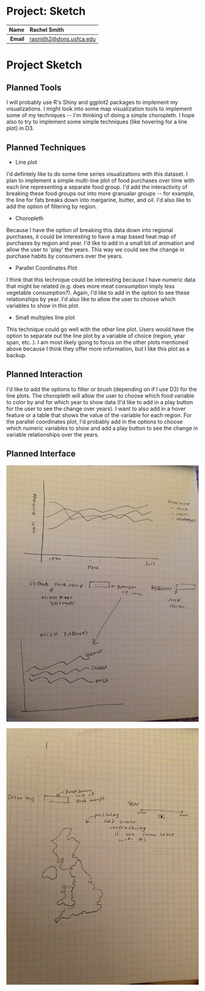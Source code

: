 Project: Sketch
==============================

| **Name**  | Rachel Smith  |
|----------:|:-------------|
| **Email** | rasmith2@dons.usfca.edu |

Project Sketch
==============================


## Planned Tools ##
I will probably use R's Shiny and ggplot2 packages to implement my visualizations. I might look into some map visualization tools to implement some of my techniques -- I'm thinking of doing a simple choropleth. I hope also to try to implement some simple techniques (like hovering for a line plot) in D3. 

## Planned Techniques ##

- Line plot

I'd defintely like to do some time series visualizations with this dataset. I plan to implement a simple multi-line plot of food purchases over time with each line representing a separate food group. I'd add the interactivity of breaking these food groups out into more granualar groups -- for example, the line for fats breaks down into margarine, butter, and oil. I'd also like to add the option of filtering by region. 

- Choropleth

Because I have the option of breaking this data down into regional purchases, it could be interesting to have a map based heat map of purchases by region and year. I'd like to add in a small bit of animation and allow the user to 'play' the years. This way we could see the change in purchase habits by consumers over the years. 


- Parallel Coordinates Plot

I think that this technique could be interesting because I have numeric data that might be related (e.g. does more meat consumption imply less vegetable consumption?). Again, I'd like to add in the option to see these relationships by year. I'd also like to allow the user to choose which variables to show in this plot. 


- Small multiples line plot

This technique could go well with the other line plot. Users would have the option to separate out the line plot by a variable of choice (region, year span, etc. ). I am most likely going to focus on the other plots mentioned above because I think they offer more information, but I like this plot as a backup. 


## Planned Interaction ##

I'd like to add the options to filter or brush (depending on if I use D3) for the line plots. The choropleth will allow the user to choose which food variable to color by and for which year to show data (I'd like to add in a play button for the user to see the change over years). I want to also add in a hover feature or a table that shows the value of the variable for each region. For the parallel coordinates plot, I'd probably add in the options to choose which numeric variables to show and add a play button to see the change in variable relationships over the years. 

## Planned Interface ## 

![Rough Sketch of Lineplot](LinePlot.png)

![Rough Sketch of Choropleth](Choropleth.png)
